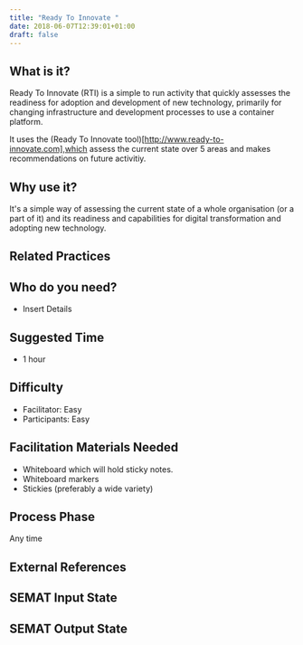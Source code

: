 ```yaml
---
title: "Ready To Innovate "
date: 2018-06-07T12:39:01+01:00
draft: false
---
```


## What is it?

Ready To Innovate (RTI) is a simple to run activity that quickly assesses the readiness for adoption and development of new technology, primarily for changing infrastructure and development processes to use a container platform. 

It uses the (Ready To Innovate tool)[http://www.ready-to-innovate.com],which assess the current state over 5 areas and makes recommendations on future activitiy.


## Why use  it?

It's a simple way of assessing the current state of a whole organisation (or a part of it) and its readiness and capabilities for digital transformation and adopting new technology. 

## Related Practices


## Who do you need?

- Insert Details


## Suggested Time

- 1 hour


## Difficulty
- Facilitator: Easy
- Participants: Easy


## Facilitation Materials Needed

- Whiteboard which will hold sticky notes.
- Whiteboard markers
- Stickies (preferably a wide variety)

## Process Phase
Any time

## External References

## SEMAT Input State

## SEMAT Output State


